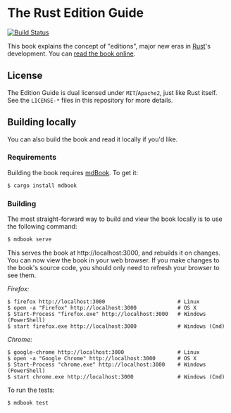 # The Rust Edition Guide

[![Build Status](https://travis-ci.org/rust-lang-nursery/edition-guide.svg?branch=master)](https://travis-ci.org/rust-lang-nursery/edition-guide)

This book explains the concept of "editions", major new eras in [Rust]'s
development. You can [read the book
online](https://rust-lang-nursery.github.io/edition-guide/).

[Rust]: https://www.rust-lang.org/

## License

The Edition Guide is dual licensed under `MIT`/`Apache2`, just like Rust itself.
See the `LICENSE-*` files in this repository for more details.

## Building locally

You can also build the book and read it locally if you'd like.

### Requirements

Building the book requires [mdBook]. To get it:

[mdBook]: https://github.com/azerupi/mdBook

```bash
$ cargo install mdbook
```

### Building

The most straight-forward way to build and view the book locally is to use the following command:
```bash
$ mdbook serve
```

This serves the book at http://localhost:3000, and rebuilds it on changes.
You can now view the book in your web browser. If you make changes to the book's source code, 
you should only need to refresh your browser to see them.

_Firefox:_

```shell
$ firefox http://localhost:3000                       # Linux
$ open -a "Firefox" http://localhost:3000             # OS X
$ Start-Process "firefox.exe" http://localhost:3000   # Windows (PowerShell)
$ start firefox.exe http://localhost:3000             # Windows (Cmd)
```

_Chrome:_

```shell
$ google-chrome http://localhost:3000                 # Linux
$ open -a "Google Chrome" http://localhost:3000       # OS X
$ Start-Process "chrome.exe" http://localhost:3000    # Windows (PowerShell)
$ start chrome.exe http://localhost:3000              # Windows (Cmd)
```

To run the tests:

```bash
$ mdbook test
```

